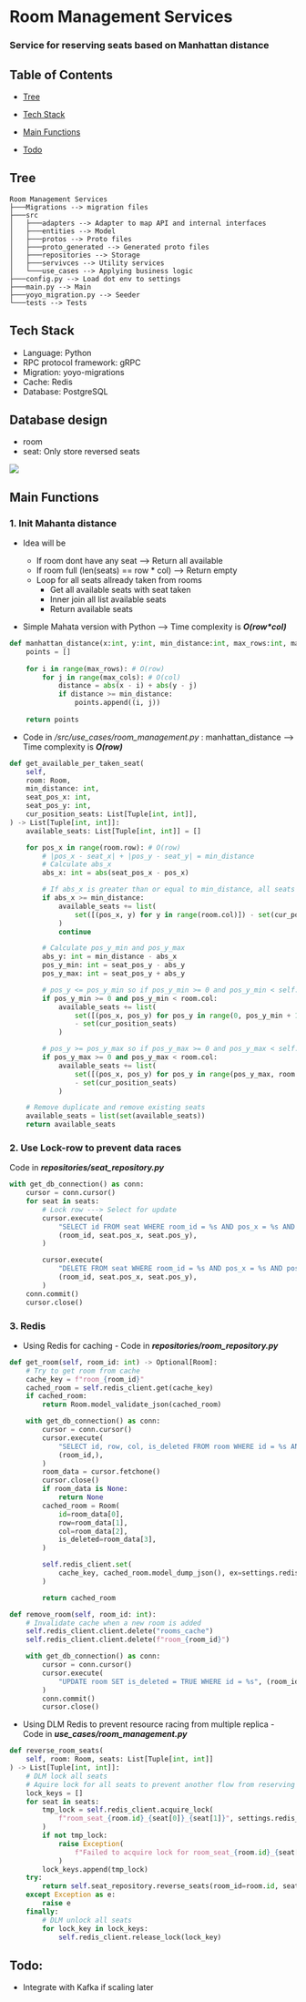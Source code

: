 # Room Management Services
### Service for reserving seats based on Manhattan distance

##  Table of Contents
- [Tree](#tree)
- [Tech Stack](#tech-stack)
- [Main Functions](#main-functions)

- [Todo](#todo)

## Tree
```
Room Management Services
├───Migrations --> migration files
├───src
│   ├───adapters --> Adapter to map API and internal interfaces
│   ├───entities --> Model
│   ├───protos --> Proto files
│   ├───proto_generated --> Generated proto files
│   ├───repositories --> Storage
│   ├───servivces --> Utility services
│   └───use_cases --> Applying business logic
├───config.py --> Load dot env to settings
├───main.py --> Main
├───yoyo_migration.py --> Seeder
└───tests --> Tests
```

## Tech Stack
- Language: Python
- RPC protocol framework: gRPC
- Migration: yoyo-migrations
- Cache: Redis
- Database: PostgreSQL

## Database design
- room
- seat: Only store reversed seats

![](images/db.png)

## Main Functions
### 1. Init Mahanta distance
- Idea will be
    - If room dont have any seat --> Return all available
    - If room full (len(seats) == row * col) --> Return empty
    - Loop for all seats allready taken from rooms
        - Get all available seats with seat taken
        - Inner join all list available seats
        - Return available seats

- Simple Mahata version with Python --> Time complexity is ***O(row\*col)***
``` python
def manhattan_distance(x:int, y:int, min_distance:int, max_rows:int, max_cols:int):
    points = []
    
    for i in range(max_rows): # O(row)
        for j in range(max_cols): # O(col)
            distance = abs(x - i) + abs(y - j)
            if distance >= min_distance:
                points.append((i, j))
    
    return points
```
- Code in */src/use_cases/room_management.py* : manhattan_distance --> Time complexity is ***O(row)***
``` python
def get_available_per_taken_seat(
    self,
    room: Room,
    min_distance: int,
    seat_pos_x: int,
    seat_pos_y: int,
    cur_position_seats: List[Tuple[int, int]],
) -> List[Tuple[int, int]]:
    available_seats: List[Tuple[int, int]] = []

    for pos_x in range(room.row): # O(row)
        # |pos_x - seat_x| + |pos_y - seat_y| = min_distance
        # Calculate abs_x
        abs_x: int = abs(seat_pos_x - pos_x)

        # If abs_x is greater than or equal to min_distance, all seats are available
        if abs_x >= min_distance:
            available_seats += list(
                set([(pos_x, y) for y in range(room.col)]) - set(cur_position_seats)
            )
            continue

        # Calculate pos_y_min and pos_y_max
        abs_y: int = min_distance - abs_x
        pos_y_min: int = seat_pos_y - abs_y
        pos_y_max: int = seat_pos_y + abs_y

        # pos_y <= pos_y_min so if pos_y_min >= 0 and pos_y_min < self._room.col, pos_y = [0,pos_y_min+1]
        if pos_y_min >= 0 and pos_y_min < room.col:
            available_seats += list(
                set([(pos_x, pos_y) for pos_y in range(0, pos_y_min + 1)])
                - set(cur_position_seats)
            )

        # pos_y >= pos_y_max so if pos_y_max >= 0 and pos_y_max < self._room.col, pos_y = [pos_y_max, self._room.col]
        if pos_y_max >= 0 and pos_y_max < room.col:
            available_seats += list(
                set([(pos_x, pos_y) for pos_y in range(pos_y_max, room.col)])
                - set(cur_position_seats)
            )

    # Remove duplicate and remove existing seats
    available_seats = list(set(available_seats))
    return available_seats
```

### 2. Use Lock-row to prevent data races
Code in ***repositories/seat_repository.py***
``` python
with get_db_connection() as conn:
    cursor = conn.cursor()
    for seat in seats:
        # Lock row ---> Select for update
        cursor.execute(
            "SELECT id FROM seat WHERE room_id = %s AND pos_x = %s AND pos_y = %s FOR UPDATE",
            (room_id, seat.pos_x, seat.pos_y),
        )

        cursor.execute(
            "DELETE FROM seat WHERE room_id = %s AND pos_x = %s AND pos_y = %s",
            (room_id, seat.pos_x, seat.pos_y),
        )
    conn.commit()
    cursor.close()
```

### 3. Redis
- Using Redis for caching - Code in ***repositories/room_repository.py***
``` python
def get_room(self, room_id: int) -> Optional[Room]:
    # Try to get room from cache
    cache_key = f"room_{room_id}"
    cached_room = self.redis_client.get(cache_key)
    if cached_room:
        return Room.model_validate_json(cached_room)

    with get_db_connection() as conn:
        cursor = conn.cursor()
        cursor.execute(
            "SELECT id, row, col, is_deleted FROM room WHERE id = %s AND is_deleted = FALSE",
            (room_id,),
        )
        room_data = cursor.fetchone()
        cursor.close()
        if room_data is None:
            return None
        cached_room = Room(
            id=room_data[0],
            row=room_data[1],
            col=room_data[2],
            is_deleted=room_data[3],
        )

        self.redis_client.set(
            cache_key, cached_room.model_dump_json(), ex=settings.redis_key_ttl
        )

        return cached_room

def remove_room(self, room_id: int):
    # Invalidate cache when a new room is added
    self.redis_client.client.delete("rooms_cache")
    self.redis_client.client.delete(f"room_{room_id}")

    with get_db_connection() as conn:
        cursor = conn.cursor()
        cursor.execute(
            "UPDATE room SET is_deleted = TRUE WHERE id = %s", (room_id,)
        )
        conn.commit()
        cursor.close()
```
- Using DLM Redis to prevent resource racing from multiple replica - Code in ***use_cases/room_management.py***
``` python
def reverse_room_seats(
    self, room: Room, seats: List[Tuple[int, int]]
) -> List[Tuple[int, int]]:
    # DLM lock all seats
    # Aquire lock for all seats to prevent another flow from reserving the same seat
    lock_keys = []
    for seat in seats:
        tmp_lock = self.redis_client.acquire_lock(
            f"room_seat_{room.id}_{seat[0]}_{seat[1]}", settings.redis_key_ttl
        )
        if not tmp_lock:
            raise Exception(
                f"Failed to acquire lock for room_seat_{room.id}_{seat[0]}_{seat[1]}"
            )
        lock_keys.append(tmp_lock)
    try:
        return self.seat_repository.reverse_seats(room_id=room.id, seats=seats)
    except Exception as e:
        raise e
    finally:
        # DLM unlock all seats
        for lock_key in lock_keys:
            self.redis_client.release_lock(lock_key)
```

## Todo:
- Integrate with Kafka if scaling later
